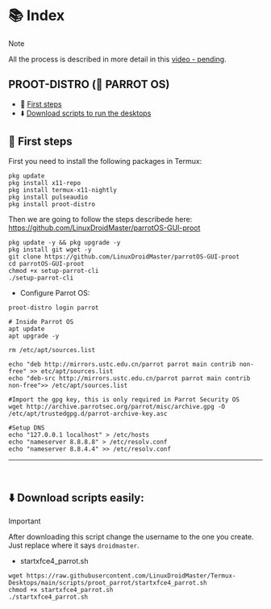 # 📚 Index

> [!NOTE]  
> All the process is described in more detail in this [video - pending]().

## PROOT-DISTRO (🦜 PARROT OS)
* 🏁 [First steps](#first-steps-parrot-proot)
* ⬇️ [Download scripts to run the desktops](#easy-download-parrot-proot)

## 🏁 First steps <a name=first-steps-parrot-proot></a>

First you need to install the following packages in Termux: 
```
pkg update
pkg install x11-repo
pkg install termux-x11-nightly
pkg install pulseaudio
pkg install proot-distro
```

Then we are going to follow the steps describede here: https://github.com/LinuxDroidMaster/parrotOS-GUI-proot

```
pkg update -y && pkg upgrade -y
pkg install git wget -y
git clone https://github.com/LinuxDroidMaster/parrotOS-GUI-proot
cd parrotOS-GUI-proot
chmod +x setup-parrot-cli
./setup-parrot-cli
```

* Configure Parrot OS: 
```
proot-distro login parrot

# Inside Parrot OS
apt update
apt upgrade -y

rm /etc/apt/sources.list

echo "deb http://mirrors.ustc.edu.cn/parrot parrot main contrib non-free" >> etc/apt/sources.list
echo "deb-src http://mirrors.ustc.edu.cn/parrot parrot main contrib non-free">> /etc/apt/sources.list

#Import the gpg key, this is only required in Parrot Security OS
wget http://archive.parrotsec.org/parrot/misc/archive.gpg -O /etc/apt/trustedgpg.d/parrot-archive-key.asc

#Setup DNS
echo "127.0.0.1 localhost" > /etc/hosts
echo "nameserver 8.8.8.8" > /etc/resolv.conf
echo "nameserver 8.8.4.4" >> /etc/resolv.conf
```

---  
<br>

## ⬇️ Download scripts easily: <a name=easy-download-parrot-proot></a> 

> [!IMPORTANT]  
> After downloading this script change the username to the one you create. Just replace where it says `droidmaster`.

* startxfce4_parrot.sh
```
wget https://raw.githubusercontent.com/LinuxDroidMaster/Termux-Desktops/main/scripts/proot_parrot/startxfce4_parrot.sh
chmod +x startxfce4_parrot.sh
./startxfce4_parrot.sh
```
